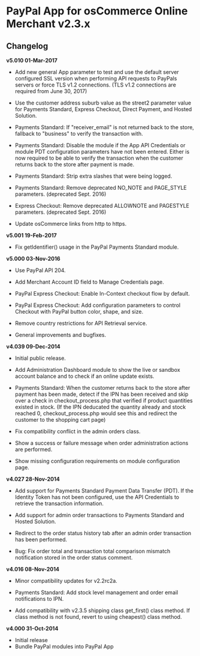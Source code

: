 # PayPal App for osCommerce Online Merchant v2.3.x

## Changelog

**v5.010 01-Mar-2017**

* Add new general App parameter to test and use the default server configured SSL version when performing API requests to PayPals servers or force TLS v1.2 connections. (TLS v1.2 connections are required from June 30, 2017)

* Use the customer address suburb value as the street2 parameter value for Payments Standard, Express Checkout, Direct Payment, and Hosted Solution.

* Payments Standard: If "receiver_email" is not returned back to the store, fallback to "business" to verify the transaction with.

* Payments Standard: Disable the module if the App API Credentials or module PDT configuration parameters have not been entered. Either is now required to be able to verify the transaction when the customer returns back to the store after payment is made.

* Payments Standard: Strip extra slashes that were being logged.

* Payments Standard: Remove deprecated NO_NOTE and PAGE_STYLE parameters. (deprecated Sept. 2016)

* Express Checkout: Remove deprecated ALLOWNOTE and PAGESTYLE parameters. (deprecated Sept. 2016)

* Update osCommerce links from http to https.

**v5.001 19-Feb-2017**

* Fix getIdentifier() usage in the PayPal Payments Standard module.

**v5.000 03-Nov-2016**

* Use PayPal API 204.

* Add Merchant Account ID field to Manage Credentials page.

* PayPal Express Checkout: Enable In-Context checkout flow by default.

* PayPal Express Checkout: Add configuration parameters to control Checkout with PayPal button color, shape, and size.

* Remove country restrictions for API Retrieval service.

* General improvements and bugfixes.

**v4.039 09-Dec-2014**

* Initial public release.

* Add Administration Dashboard module to show the live or sandbox account balance and to check if an online update exists.

* Payments Standard: When the customer returns back to the store after payment has been made, detect if the IPN has been received and skip over a check in checkout_process.php that verified if product quantities existed in stock. (If the IPN deducated the quantity already and stock reached 0, checkout_process.php would see this and redirect the customer to the shopping cart page)

* Fix compatibility conflict in the admin orders class.

* Show a success or failure message when order administration actions are performed.

* Show missing configuration requirements on module configuration page.

**v4.027 28-Nov-2014**

* Add support for Payments Standard Payment Data Transfer (PDT). If the Identity Token has not been configured, use the API Credentials to retrieve the transaction information.

* Add support for admin order transactions to Payments Standard and Hosted Solution.

* Redirect to the order status history tab after an admin order transaction has been performed.

* Bug: Fix order total and transaction total comparison mismatch notification stored in the order status comment.

**v4.016 08-Nov-2014**

* Minor compatibility updates for v2.2rc2a.

* Payments Standard: Add stock level management and order email notifications to IPN.

* Add compatibility with v2.3.5 shipping class get_first() class method. If class method is not found, revert to using cheapest() class method.

**v4.000 31-Oct-2014**

* Initial release
* Bundle PayPal modules into PayPal App
